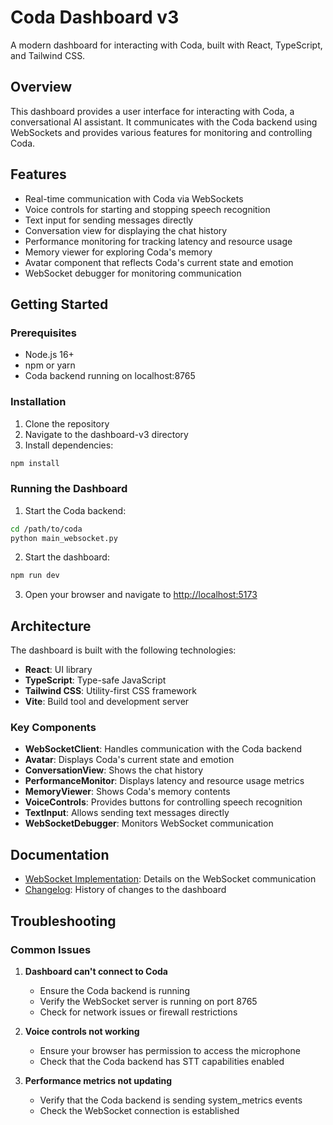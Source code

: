 # Coda Dashboard v3

A modern dashboard for interacting with Coda, built with React, TypeScript, and Tailwind CSS.

## Overview

This dashboard provides a user interface for interacting with Coda, a conversational AI assistant. It communicates with the Coda backend using WebSockets and provides various features for monitoring and controlling Coda.

## Features

- Real-time communication with Coda via WebSockets
- Voice controls for starting and stopping speech recognition
- Text input for sending messages directly
- Conversation view for displaying the chat history
- Performance monitoring for tracking latency and resource usage
- Memory viewer for exploring Coda's memory
- Avatar component that reflects Coda's current state and emotion
- WebSocket debugger for monitoring communication

## Getting Started

### Prerequisites

- Node.js 16+
- npm or yarn
- Coda backend running on localhost:8765

### Installation

1. Clone the repository
2. Navigate to the dashboard-v3 directory
3. Install dependencies:

```bash
npm install
```

### Running the Dashboard

1. Start the Coda backend:

```bash
cd /path/to/coda
python main_websocket.py
```

2. Start the dashboard:

```bash
npm run dev
```

3. Open your browser and navigate to [http://localhost:5173](http://localhost:5173)

## Architecture

The dashboard is built with the following technologies:

- **React**: UI library
- **TypeScript**: Type-safe JavaScript
- **Tailwind CSS**: Utility-first CSS framework
- **Vite**: Build tool and development server

### Key Components

- **WebSocketClient**: Handles communication with the Coda backend
- **Avatar**: Displays Coda's current state and emotion
- **ConversationView**: Shows the chat history
- **PerformanceMonitor**: Displays latency and resource usage metrics
- **MemoryViewer**: Shows Coda's memory contents
- **VoiceControls**: Provides buttons for controlling speech recognition
- **TextInput**: Allows sending text messages directly
- **WebSocketDebugger**: Monitors WebSocket communication

## Documentation

- [WebSocket Implementation](./docs/WEBSOCKET_IMPLEMENTATION.md): Details on the WebSocket communication
- [Changelog](./docs/CHANGELOG.md): History of changes to the dashboard

## Troubleshooting

### Common Issues

1. **Dashboard can't connect to Coda**
   - Ensure the Coda backend is running
   - Verify the WebSocket server is running on port 8765
   - Check for network issues or firewall restrictions

2. **Voice controls not working**
   - Ensure your browser has permission to access the microphone
   - Check that the Coda backend has STT capabilities enabled

3. **Performance metrics not updating**
   - Verify that the Coda backend is sending system_metrics events
   - Check the WebSocket connection is established
